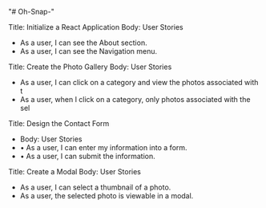 "# Oh-Snap-"

Title: Initialize a React Application
Body: User Stories

* As a user, I can see the About section.
* As a user, I can see the Navigation menu.

Title: Create the Photo Gallery
Body: User Stories

* As a user, I can click on a category and view the photos associated with t
* As a user, when I click on a category, only photos associated with the sel

Title: Design the Contact Form
* Body: User Stories
* • As a user, I can enter my information into a form.
* • As a user, I can submit the information.

Title: Create a Modal
Body: User Stories

* As a user, I can select a thumbnail of a photo.
* As a user, the selected photo is viewable in a modal.
